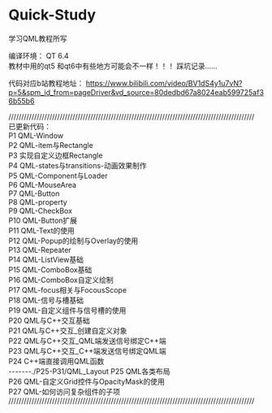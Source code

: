# Quick-Study
学习QML教程所写  

编译环境： QT 6.4  
教材中用的qt5 和qt6中有些地方可能会不一样！！！		踩坑记录...... 

代码对应b站教程地址：
https://www.bilibili.com/video/BV1dS4y1u7vN?p=5&spm_id_from=pageDriver&vd_source=80dedbd67a8024eab599725af36b55b6
  
////////////////////////////////////////////////////////////////////////////////////////////////  
已更新代码：  
P1	QML-Window  
P2	QML-item与Rectangle  
P3	实现自定义边框Rectangle  
P4	QML-states与transitions-动画效果制作  
P5 	QML-Component与Loader  
P6	QML-MouseArea  
P7	QML-Button  
P8	QML-property  
P9	QML-CheckBox  
P10	QML-Button扩展  
P11	QML-Text的使用  
P12	QML-Popup的绘制与Overlay的使用  
P13	QML-Repeater  
P14	QML-ListView基础  
P15	QML-ComboBox基础  
P16	QML-ComboBox自定义绘制  
P17	QML-focus相关与FocousScope  
P18	QML-信号与槽基础  
P19	QML-自定义组件与信号槽的使用  
P20	QML与C++交互基础  
P21	QML与C++交互_创建自定义对象  
P22	QML与C++交互_QML端发送信号绑定C++端  
P23	QML与C++交互_C++端发送信号绑定QML端  
P24	C++端直接调用QML函数  
-------./P25-P31/QML_Layout 
P25	QML各类布局  
P26	QML-自定义Grid控件与OpacityMask的使用  
P27	QML-如何访问复杂组件的子项  
////////////////////////////////////////////////////////////////////////////////////////////////  

